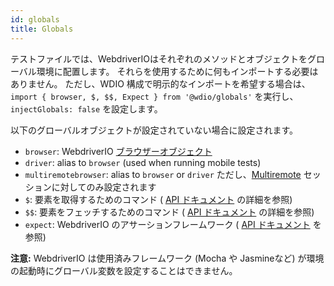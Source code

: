 ```yaml
---
id: globals
title: Globals
---
```


テストファイルでは、WebdriverIOはそれぞれのメソッドとオブジェクトをグローバル環境に配置します。 それらを使用するために何もインポートする必要はありません。 ただし、WDIO 構成で明示的なインポートを希望する場合は、`import { browser, $, $$, Expect } from '@wdio/globals'` を実行し、`injectGlobals: false` を設定します。

以下のグローバルオブジェクトが設定されていない場合に設定されます。

- ` browser `: WebdriverIO [ブラウザーオブジェクト](https://webdriver.io/docs/api/browser)
- `driver`: alias to `browser` (used when running mobile tests)
- `multiremotebrowser`: alias to `browser` or `driver` ただし、[Multiremote](/docs/multiremote) セッションに対してのみ設定されます
- `$`: 要素を取得するためのコマンド ( [API ドキュメント](/docs/api/browser/$) の詳細を参照)
- `$$`: 要素をフェッチするためのコマンド ( [API ドキュメント](/docs/api/browser/$$) の詳細を参照)
- `expect`: WebdriverIO のアサーションフレームワーク ( [API ドキュメント](/docs/api/expect-webdriverio) を参照)

__注意:__ WebdriverIO は使用済みフレームワーク (Mocha や Jasmineなど) が環境の起動時にグローバル変数を設定することはできません。
